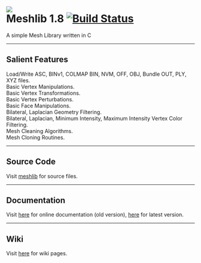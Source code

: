 ![](https://repository-images.githubusercontent.com/13704113/03ef1900-929e-11e9-938f-45459b11552d)   
Meshlib 1.8 [![Build Status](https://travis-ci.org/mohammadul/meshlib.svg?branch=master)](https://travis-ci.org/mohammadul/meshlib)
=======

A simple Mesh Library written in C

--------------
Salient Features
--------------
Load/Write ASC, BINv1, COLMAP BIN, NVM, OFF, OBJ, Bundle OUT, PLY, XYZ files.  
Basic Vertex Manipulations.  
Basic Vertex Transformations.  
Basic Vertex Perturbations.  
Basic Face Manipulations.  
Bilateral, Laplacian Geometry Filtering.  
Bilateral, Laplacian, Minimum Intensity, Maximum Intensity Vertex Color Filtering.  
Mesh Cleaning Algorithms.  
Mesh Cloning Routines.

--------------
Source Code
--------------
Visit [meshlib](https://github.com/mohammadul/meshlib) for source files.

--------------
Documentation
--------------
Visit [here](https://mohammadul.github.io/meshlib/doc/) for online documentation (old version), [here](https://github.com/mohammadul/meshlib/blob/master/doxygen/latex/refman.pdf) for latest version. 

--------------
Wiki
--------------
Visit [here](https://github.com/mohammadul/meshlib/wiki) for wiki pages.

